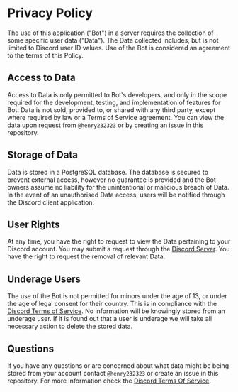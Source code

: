 # Privacy Policy

The use of this application ("Bot") in a server requires the collection of some specific user data ("Data"). The Data collected includes, but is not limited to Discord user ID values. Use of the Bot is considered an agreement to the terms of this Policy. 

## Access to Data

Access to Data is only permitted to Bot's developers, and only in the scope required for the development, testing, and implementation of features for Bot. Data is not sold, provided to, or shared with any third party, except where required by law or a Terms of Service agreement. You can view the data upon request from `@henry232323` or by creating an issue in this repository.

## Storage of Data

Data is stored in a PostgreSQL database. The database is secured to prevent external access, however no guarantee is provided and the Bot owners assume no liability for the unintentional or malicious breach of Data. In the event of an unauthorised Data access, users will be notified through the Discord client application.

## User Rights

At any time, you have the right to request to view the Data pertaining to your Discord account. You may submit a request through the [Discord Server](https://discord.gg/mXZg2mk). You have the right to request the removal of relevant Data.

## Underage Users

The use of the Bot is not permitted for minors under the age of 13, or under the age of legal consent for their country. This is in compliance with the [Discord Terms of Service](https://discord.com/terms). No information will be knowingly stored from an underage user. If it is found out that a user is underage we will take all necessary action to delete the stored data.

## Questions

If you have any questions or are concerned about what data might be being stored from your account contact `@henry232323` or create an issue in this repository. For more information check the [Discord Terms Of Service](https://discord.com/terms).
